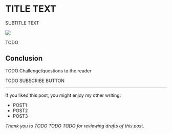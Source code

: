 <!------------------------- REFERENCE LINKS BLOCK ----------------------------------->
[TODO]: some-link
<!----------------------- END REFERENCE LINKS BLOCK --------------------------------->

TITLE TEXT
===============
SUBTITLE TEXT

![](./images/image.png)

TODO

Conclusion
----------
TODO Challenge/questions to the reader

TODO SUBSCRIBE BUTTON

-----------

If you liked this post, you might enjoy my other writing:

- POST1
- POST2
- POST3

_Thank you to TODO TODO TODO for reviewing drafts of this post._

<!------------------ IG POST DESCRIPTION --------------------->
<!--
TODO

🐒 Full article at link in bio.
-->
